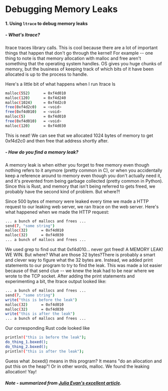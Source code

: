 # Debugging Memory Leaks

#### 1. Using ```ltrace``` to debug memory leaks

##### - What's ltrace?
ltrace traces library calls. This is cool because there are a lot of important things that happen that don't go through the kernel!
For example -- one thing to note is that memory allocation with malloc and free aren't something that the operating system handles. OS gives you huge chunks of memory, but the business of keeping track of which bits of it have been allocated is up to the process to handle.

Here's a little bit of what happens when I run ltrace ls
```bash
malloc(552)      = 0xf4d010
malloc(120)      = 0xf4d240
malloc(1024)     = 0xf4d2c0
free(0xf4d2c0)   = <void>
free(0xf4d010)   = <void>
malloc(5)        = 0xf4d010
free(0xf4d010)   = <void>
malloc(120)      = 0xf4d030
```
This is neat! We can see that we allocated 1024 bytes of memory to get 0xf4d2c0 and then free that address shortly after.

##### -  How do you find a memory leak?

A memory leak is when either you forget to free memory even though nothing refers to it anymore (pretty common in C), or when you accidentally keep a reference around to memory even though you don't actually need it, and it's prevented from being garbage collected (pretty common in Python).
Since this is Rust, and memory that isn't being referred to gets freed, we probably have the second kind of problem. But where?!

Since 500 bytes of memory were leaked every time we made a HTTP request to our leaking web server, we ran ltrace on the web server. Here's what happened when we made the HTTP request:

```bash
... a bunch of mallocs and frees ...
send(7, "some string")
malloc(32)      = 0xf4d010
malloc(32)      = 0xf4d030
... a bunch of mallocs and frees ...
```
We used grep to find out that 0xf4d010... never got freed! A MEMORY LEAK! WE WIN. But where? What are those 32 bytes?There is probably a smart and clever way to figure what the 32 bytes are. Instead, we added print statements to our program to try to find the leak. This was made a lot easier because of that send clue -- we knew the leak had to be near where we wrote to the TCP socket. After adding the print statements and experimenting a bit, the ltrace output looked like:
```bash
... a bunch of mallocs and frees ...
send(7, "some string")
write("this is before the leak")
malloc(32)      = 0xf4d010
malloc(32)      = 0xf4d030
write("this is after the leak")
... a bunch of mallocs and frees ...
```

Our corresponding Rust code looked like
```bash
println!("this is before the leak");
do_thing_1.boxed();
do_thing_2.boxed();
println!("this is after the leak");
```
Guess what .boxed() means in this program? It means "do an allocation and put this on the heap"! Or in other words, malloc. We found the leaking allocation! Yay!

##### Note - summarized from [Julia Evan's excellent article](http://jvns.ca/blog/2016/06/15/using-ltrace-to-debug-a-memory-leak/).
